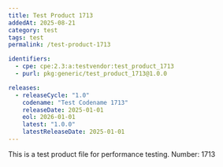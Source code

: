 ```yaml
---
title: Test Product 1713
addedAt: 2025-08-21
category: test
tags: test
permalink: /test-product-1713

identifiers:
  - cpe: cpe:2.3:a:testvendor:test_product_1713
  - purl: pkg:generic/test_product_1713@1.0.0

releases:
  - releaseCycle: "1.0"
    codename: "Test Codename 1713"
    releaseDate: 2025-01-01
    eol: 2026-01-01
    latest: "1.0.0"
    latestReleaseDate: 2025-01-01
---
```


This is a test product file for performance testing. Number: 1713
